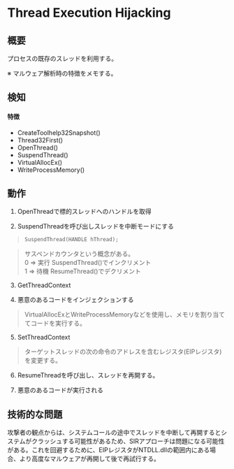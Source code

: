 # Thread Execution Hijacking

## 概要
プロセスの既存のスレッドを利用する。

※ マルウェア解析時の特徴をメモする。

## 検知
#### 特徴
* CreateToolhelp32Snapshot()
* Thread32First()
* OpenThread()
* SuspendThread()
* VirtualAllocEx()
* WriteProcessMemory()

## 動作

1. OpenThreadで標的スレッドへのハンドルを取得

2. SuspendThreadを呼び出しスレッドを中断モードにする
 > ```c
 > SuspendThread(HANDLE hThread);  
 > ```

 > サスペンドカウンタという概念がある。  
 > 0 => 実行 SuspendThread()でインクリメント  
 > 1 => 待機 ResumeThread()でデクリメント  

3. GetThreadContext

4. 悪意のあるコードをインジェクションする
 > VirtualAllocExとWriteProcessMemoryなどを使用し、メモリを割り当ててコードを実行する。  

5. SetThreadContext
 > ターゲットスレッドの次の命令のアドレスを含むレジスタ(EIPレジスタ)を変更する。

6. ResumeThreadを呼び出し、スレッドを再開する。

7. 悪意のあるコードが実行される

## 技術的な問題
攻撃者の観点からは、システムコールの途中でスレッドを中断して再開するとシステムがクラッシュする可能性があるため、SIRアプローチは問題になる可能性がある。これを回避するために、EIPレジスタがNTDLL.dllの範囲内にある場合、より高度なマルウェアが再開して後で再試行する。

